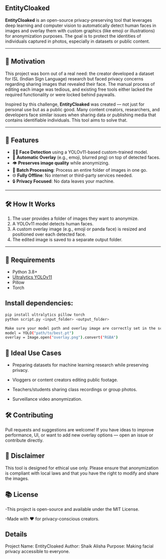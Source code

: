 ## EntityCloaked

**EntityCloaked** is an open-source privacy-preserving tool that leverages deep learning and computer vision to automatically detect human faces in images and overlay them with custom graphics (like emoji or illustrations) for anonymization purposes. 
The goal is to protect the identities of individuals captured in photos, especially in datasets or public content.

---

## 🚀 Motivation

This project was born out of a real need: the creator developed a dataset for ISL (Indian Sign Language) research but faced privacy concerns regarding sharing images that revealed their face. 
The manual process of editing each image was tedious, and existing free tools either lacked the required functionality or were locked behind paywalls.

Inspired by this challenge, **EntityCloaked** was created — not just for personal use but as a public good. Many content creators, researchers, 
and developers face similar issues when sharing data or publishing media that contains identifiable individuals. This tool aims to solve that.

---

## 🧠 Features

- 👨‍🔬 **Face Detection** using a YOLOv11-based custom-trained model.
- 🌈 **Automatic Overlay** (e.g., emoji, blurred png) on top of detected faces.
- 👁️ **Preserves image quality** while anonymizing.
- 📂 **Batch Processing**: Process an entire folder of images in one go.
- 🌐 **Fully Offline**: No internet or third-party services needed.
- 🔒 **Privacy Focused**: No data leaves your machine.

---

## 🛠 How It Works

1. The user provides a folder of images they want to anonymize.
2. A YOLOv11 model detects human faces.
3. A custom overlay image (e.g., emoji or panda face) is resized and positioned over each detected face.
4. The edited image is saved to a separate output folder.

---

## 🧰 Requirements

- Python 3.8+
- [Ultralytics YOLOv11](https://github.com/ultralytics/ultralytics)
- Pillow
- Torch

## Install dependencies:
```bash
pip install ultralytics pillow torch
python script.py <input_folder> <output_folder>

Make sure your model path and overlay image are correctly set in the script:
model = YOLO("path/to/best.pt")
overlay = Image.open("overlay.png").convert("RGBA")
```

## 🤝 Ideal Use Cases

* Preparing datasets for machine learning research while preserving privacy.

* Vloggers or content creators editing public footage.

* Teachers/students sharing class recordings or group photos.

* Surveillance video anonymization.

## 🛠️ Contributing

Pull requests and suggestions are welcome! If you have ideas to improve performance, UI, or want to add new overlay options — open an issue or contribute directly.

## 🚫 Disclaimer

This tool is designed for ethical use only. Please ensure that anonymization is compliant with local laws and that you have the right to modify and share the images.

## 📚 License

-This project is open-source and available under the MIT License.

-Made with ❤️ for privacy-conscious creators.
## Details
Project Name: EntityCloaked
Author: Shaik Alisha
Purpose: Making facial privacy accessible to everyone.
